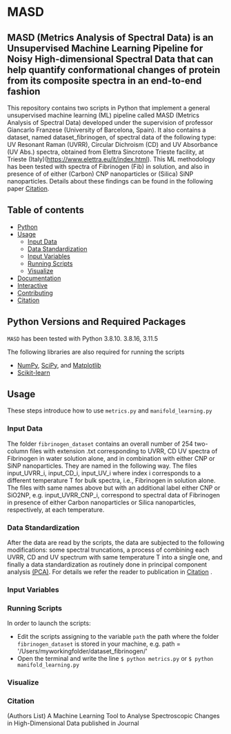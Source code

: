 # MASD

## MASD (Metrics Analysis of Spectral Data) is an Unsupervised Machine Learning Pipeline for Noisy High-dimensional Spectral Data that can help quantify conformational changes of protein from its composite spectra in an end-to-end fashion
This repository contains two scripts in Python that implement a general unsupervised machine learning (ML) pipeline called MASD (Metrics Analysis of Spectral Data) developed under the supervision of professor Giancarlo Franzese (University of Barcelona, Spain). It also contains a dataset, named dataset_fibrinogen, of spectral data of the following type: UV Resonant Raman (UVRR), Circular Dichroism (CD) and UV Absorbance (UV Abs.) spectra, obtained from  Elettra Sincrotone Trieste facility, at Trieste (Italy)(https://www.elettra.eu/it/index.html). This ML methodology has been tested
with spectra of Fibrinogen (Fib) in solution, and also in presence of of either (Carbon) CNP nanoparticles or (Silica) SiNP nanoparticles. Details about these findings can be found in the following paper [Citation](#citation).

## Table of contents
- [Python](#Python)
- [Usage](#usage)
  - [Input Data](#input-data)
  - [Data Standardization](#standardize-data)
  - [Input Variables](#input-variables)
  - [Running Scripts](#Running-script)
  - [Visualize](#visualize)
- [Documentation](#documentation)
- [Interactive](#interactive)
- [Contributing](#contributing)
- [Citation](#citation)

## Python Versions and Required Packages  
`MASD` has been tested  with Python 3.8.10. 3.8.16, 3.11.5

The following libraries are also required for running the scripts
 - [NumPy](https://numpy.org/), [SciPy](https://scipy.org/), and [Matplotlib](https://matplotlib.org/)
 - [Scikit-learn](https://scikit-learn.org/stable/index.html)

## Usage
These steps introduce how to use `metrics.py` and  `manifold_learning.py`

### Input Data
The folder `fibrinogen_dataset` contains an overall number of 254  two-column files with extension .txt corresponding to UVRR, CD UV spectra of Fibrinogen in water solution alone, and in combination with either CNP or SiNP nanoparticles. They are named in the following way. The files input_UVRR_i,  input_CD_i, input_UV_i where index i corresponds to a different temperature T for bulk spectra, i.e., Fibrinogen in solution alone. The files with same names above but with an additional label either CNP or SiO2NP, e.g.  input_UVRR_CNP_i, correspond to
spectral data of Fibrinogen in presence of either Carbon nanoparticles or Silica nanoparticles, respectively, at each temperature. 

### Data Standardization 
After the data are read by the scripts, the data are subjected to the following modifications: some spectral truncations, a process of combining each UVRR, CD and UV spectrum with same temperature T into a single one, and finally a data standardization as routinely done in principal component analysis [(PCA)](https://en.wikipedia.org/wiki/Principal_component_analysis). For details we refer the reader to publication in [Citation](#citation)
.

### Input Variables



### Running Scripts
In order to launch the scripts:
 - Edit the scripts assigning to the variable  `path` the path where  the folder `fibrinogen_dataset` is stored in your machine, e.g. path = '/Users/myworkingfolder/dataset_fibrinogen/'
 - Open the terminal and write the line  ```$ python metrics.py``` or ```$ python manifold_learning.py```


### Visualize




### Citation

(Authors List) A Machine Learning Tool to Analyse Spectroscopic Changes in High-Dimensional Data published in Journal







